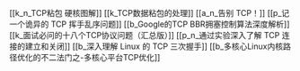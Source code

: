 [[k_n_TCP粘包 硬核图解]]
[[k_TCP数据粘包的处理]]
[[a_n_告别 TCP！]]
[[p_记一个诡异的 TCP 挥手乱序问题]]
[[b_Google的TCP BBR拥塞控制算法深度解析]]
[[k_面试必问的十八个TCP协议问题（汇总版）]]
[[p_n_通过实验深入了解 TCP 连接的建立和关闭]]
[[b_深入理解 Linux 的 TCP 三次握手]]
[[b_多核心Linux内核路径优化的不二法门之-多核心平台TCP优化]]
